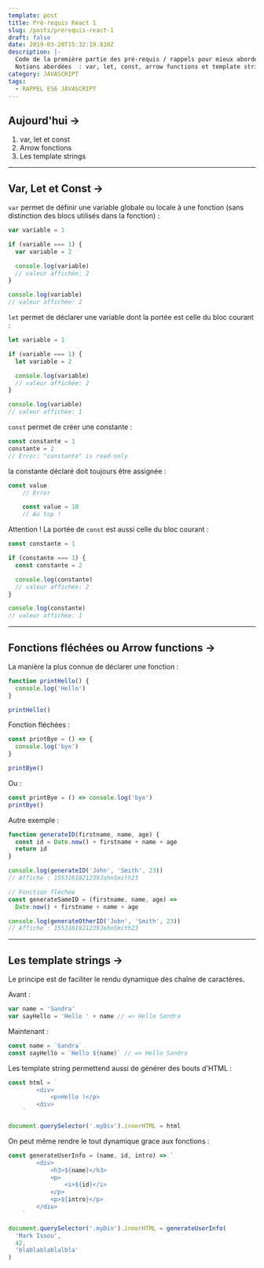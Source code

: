 ```yaml
---
template: post
title: Pré-requis React 1
slug: /posts/prerequis-react-1
draft: false
date: 2019-03-20T15:32:19.830Z
description: |-
  Code de la première partie des pré-requis / rappels pour mieux aborder React.
  Notions abordées  : var, let, const, arrow functions et template strings
category: JAVASCRIPT
tags:
  - RAPPEL ES6 JAVASCRIPT
---
```

## Aujourd'hui →

1. var, let et const
2. Arrow fonctions
3. Les template strings

---

## Var, Let et Const →

`var` permet de définir une variable globale ou locale à une fonction (sans distinction des blocs utilisés dans la fonction) :

```javascript
var variable = 1

if (variable === 1) {
  var variable = 2

  console.log(variable)
  // valeur affichée: 2
}

console.log(variable)
// valeur affichée: 2
```

`let` permet de déclarer une variable dont la portée est celle du bloc courant :

```javascript
let variable = 1

if (variable === 1) {
  let variable = 2

  console.log(variable)
  // valeur affichée: 2
}

console.log(variable)
// valeur affichée: 1
```

`const` permet de créer une constante :

```javascript
const constante = 1
constante = 2
// Error: "constante" is read-only
```

la constante déclaré doit toujours être assignée :

```javascript
const value
    // Error

    const value = 10
    // Au top !
```

Attention ! La portée de `const` est aussi celle du bloc courant :

```javascript
const constante = 1

if (constante === 1) {
  const constante = 2

  console.log(constante)
  // valeur affichée: 2
}

console.log(constante)
// valeur affichée: 1
```

---

## Fonctions fléchées ou Arrow functions →

La manière la plus connue de déclarer une fonction :

```javascript
function printHello() {
  console.log('Hello')
}

printHello()
```

Fonction fléchées :

```javascript
const printBye = () => {
  console.log('bye')
}

printBye()
```

Ou :

```javascript
const printBye = () => console.log('bye')
printBye()
```

Autre exemple :

```javascript
function generateID(firstname, name, age) {
  const id = Date.now() + firstname + name + age
  return id
}

console.log(generateID('John', 'Smith', 23))
// Affiche : 1553161821239JohnSmith23

// Fonction fléchée
const generateSameID = (firstname, name, age) =>
  Date.now() + firstname + name + age

console.log(generateOtherID('John', 'Smith', 23))
// Affiche : 1553161821239JohnSmith23
```

---

## Les template strings →

Le principe est de faciliter le rendu dynamique des chaîne de caractères.

Avant :

```javascript
var name = 'Sandra'
var sayHello = 'Hello ' + name // => Hello Sandra
```

Maintenant :

```javascript
const name = `Sandra`
const sayHello = `Hello ${name}` // => Hello Sandra
```

Les template string permettend aussi de générer des bouts d'HTML :

```javascript
const html = `
    	<div>
    		<p>Hello !</p>
    	<div>
    `

document.querySelector('.myDiv').innerHTML = html
```

On peut même rendre le tout dynamique grace aux fonctions :

```javascript
const generateUserInfo = (name, id, intro) => `
    	<div>
    		<h3>${name}</h3>
    		<p>
    			<i>${id}</i>
    		</p>
    		<p>${intro}</p>
    	</div>
    `

document.querySelector('.myDiv').innerHTML = generateUserInfo(
  'Mark Issou',
  42,
  'blablablablalbla'
)
```
